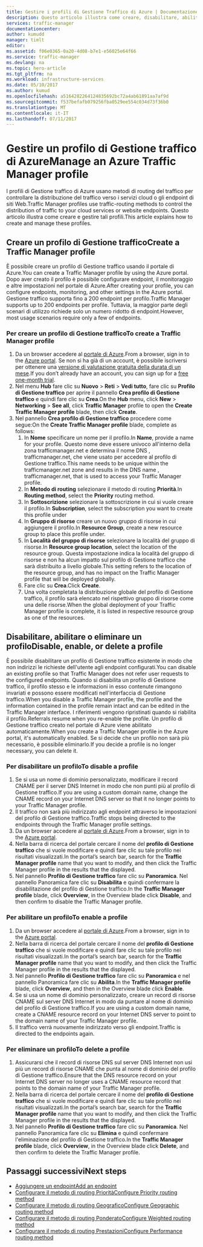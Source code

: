 ```yaml
---
title: Gestire i profili di Gestione Traffico di Azure | Documentazione Microsoft
description: Questo articolo illustra come creare, disabilitare, abilitare ed eliminare un profilo di Gestione traffico di Azure.
services: traffic-manager
documentationcenter: 
author: kumudd
manager: timlt
editor: 
ms.assetid: f06e0365-0a20-4d08-b7e1-e56025e64f66
ms.service: traffic-manager
ms.devlang: na
ms.topic: hero-article
ms.tgt_pltfrm: na
ms.workload: infrastructure-services
ms.date: 05/10/2017
ms.author: kumud
ms.openlocfilehash: a5164282264124835692bc72a4ab61891aa7af9d
ms.sourcegitcommit: f537befafb079256fba0529ee554c034d73f36b0
ms.translationtype: MT
ms.contentlocale: it-IT
ms.lasthandoff: 07/11/2017
---
```

# <a name="manage-an-azure-traffic-manager-profile"></a><span data-ttu-id="453d4-103">Gestire un profilo di Gestione traffico di Azure</span><span class="sxs-lookup"><span data-stu-id="453d4-103">Manage an Azure Traffic Manager profile</span></span>

<span data-ttu-id="453d4-104">I profili di Gestione traffico di Azure usano metodi di routing del traffico per controllare la distribuzione del traffico verso i servizi cloud o gli endpoint di siti Web.</span><span class="sxs-lookup"><span data-stu-id="453d4-104">Traffic Manager profiles use traffic-routing methods to control the distribution of traffic to your cloud services or website endpoints.</span></span> <span data-ttu-id="453d4-105">Questo articolo illustra come creare e gestire tali profili.</span><span class="sxs-lookup"><span data-stu-id="453d4-105">This article explains how to create and manage these profiles.</span></span>

## <a name="create-a-traffic-manager-profile"></a><span data-ttu-id="453d4-106">Creare un profilo di Gestione traffico</span><span class="sxs-lookup"><span data-stu-id="453d4-106">Create a Traffic Manager profile</span></span>

<span data-ttu-id="453d4-107">È possibile creare un profilo di Gestione traffico usando il portale di Azure.</span><span class="sxs-lookup"><span data-stu-id="453d4-107">You can create a Traffic Manager profile by using the Azure portal.</span></span> <span data-ttu-id="453d4-108">Dopo aver creato il profilo è possibile configurare endpoint, il monitoraggio e altre impostazioni nel portale di Azure.</span><span class="sxs-lookup"><span data-stu-id="453d4-108">After creating your profile, you can configure endpoints, monitoring, and other settings in the Azure portal.</span></span> <span data-ttu-id="453d4-109">Gestione traffico supporta fino a 200 endpoint per profilo.</span><span class="sxs-lookup"><span data-stu-id="453d4-109">Traffic Manager supports up to 200 endpoints per profile.</span></span> <span data-ttu-id="453d4-110">Tuttavia, la maggior parte degli scenari di utilizzo richiede solo un numero ridotto di endpoint.</span><span class="sxs-lookup"><span data-stu-id="453d4-110">However, most usage scenarios require only a few of endpoints.</span></span>

### <a name="to-create-a-traffic-manager-profile"></a><span data-ttu-id="453d4-111">Per creare un profilo di Gestione traffico</span><span class="sxs-lookup"><span data-stu-id="453d4-111">To create a Traffic Manager profile</span></span>

1. <span data-ttu-id="453d4-112">Da un browser accedere al [portale di Azure](http://portal.azure.com).</span><span class="sxs-lookup"><span data-stu-id="453d4-112">From a browser, sign in to the [Azure portal](http://portal.azure.com).</span></span> <span data-ttu-id="453d4-113">Se non si ha già di un account, è possibile iscriversi per ottenere una [versione di valutazione gratuita della durata di un mese](https://azure.microsoft.com/free/).</span><span class="sxs-lookup"><span data-stu-id="453d4-113">If you don’t already have an account, you can sign up for a [free one-month trial](https://azure.microsoft.com/free/).</span></span> 
2. <span data-ttu-id="453d4-114">Nel menu **Hub** fare clic su **Nuovo** > **Reti** > **Vedi tutto**, fare clic su **Profilo di Gestione traffico** per aprire il pannello **Crea profilo di Gestione traffico** e quindi fare clic su **Crea**.</span><span class="sxs-lookup"><span data-stu-id="453d4-114">On the **Hub** menu, click **New** > **Networking** > **See all**, click **Traffic Manager** profile to open the **Create Traffic Manager profile** blade, then click **Create**.</span></span>
3. <span data-ttu-id="453d4-115">Nel pannello **Crea profilo di Gestione traffico** procedere come segue:</span><span class="sxs-lookup"><span data-stu-id="453d4-115">On the **Create Traffic Manager profile** blade, complete as follows:</span></span>
    1. <span data-ttu-id="453d4-116">In **Nome** specificare un nome per il profilo.</span><span class="sxs-lookup"><span data-stu-id="453d4-116">In **Name**, provide a name for your profile.</span></span> <span data-ttu-id="453d4-117">Questo nome deve essere univoco all'interno della zona trafficmanager.net e determina il nome DNS <name>, trafficmanager.net, che viene usato per accedere al profilo di Gestione traffico.</span><span class="sxs-lookup"><span data-stu-id="453d4-117">This name needs to be unique within the trafficmanager.net zone and results in the DNS name <name>, trafficmanager.net, that is used to access your Traffic Manager profile.</span></span>
    2. <span data-ttu-id="453d4-118">In **Metodo di routing** selezionare il metodo di routing **Priorità**.</span><span class="sxs-lookup"><span data-stu-id="453d4-118">In **Routing method**, select the **Priority** routing method.</span></span>
    3. <span data-ttu-id="453d4-119">In **Sottoscrizione** selezionare la sottoscrizione in cui si vuole creare il profilo.</span><span class="sxs-lookup"><span data-stu-id="453d4-119">In **Subscription**, select the subscription you want to create this profile under</span></span>
    4. <span data-ttu-id="453d4-120">In **Gruppo di risorse** creare un nuovo gruppo di risorse in cui aggiungere il profilo.</span><span class="sxs-lookup"><span data-stu-id="453d4-120">In **Resource Group**, create a new resource group to place this profile under.</span></span>
    5. <span data-ttu-id="453d4-121">In **Località del gruppo di risorse** selezionare la località del gruppo di risorse.</span><span class="sxs-lookup"><span data-stu-id="453d4-121">In **Resource group location**, select the location of the resource group.</span></span> <span data-ttu-id="453d4-122">Questa impostazione indica la località del gruppo di risorse e non ha alcun impatto sul profilo di Gestione traffico che sarà distribuito a livello globale.</span><span class="sxs-lookup"><span data-stu-id="453d4-122">This setting refers to the location of the resource group, and has no impact on the Traffic Manager profile that will be deployed globally.</span></span>
    6. <span data-ttu-id="453d4-123">Fare clic su **Crea**.</span><span class="sxs-lookup"><span data-stu-id="453d4-123">Click **Create**.</span></span>
    7. <span data-ttu-id="453d4-124">Una volta completata la distribuzione globale del profilo di Gestione traffico, il profilo sarà elencato nel rispettivo gruppo di risorse come una delle risorse.</span><span class="sxs-lookup"><span data-stu-id="453d4-124">When the global deployment of your Traffic Manager profile is complete, it is listed in respective resource group as one of the resources.</span></span>

## <a name="disable-enable-or-delete-a-profile"></a><span data-ttu-id="453d4-125">Disabilitare, abilitare o eliminare un profilo</span><span class="sxs-lookup"><span data-stu-id="453d4-125">Disable, enable, or delete a profile</span></span>

<span data-ttu-id="453d4-126">È possibile disabilitare un profilo di Gestione traffico esistente in modo che non indirizzi le richieste dell'utente agli endpoint configurati.</span><span class="sxs-lookup"><span data-stu-id="453d4-126">You can disable an existing profile so that Traffic Manager does not refer user requests to the configured endpoints.</span></span> <span data-ttu-id="453d4-127">Quando si disabilita un profilo di Gestione traffico, il profilo stesso e le informazioni in esso contenute rimangono invariati e possono essere modificati nell'interfaccia di Gestione traffico.</span><span class="sxs-lookup"><span data-stu-id="453d4-127">When you disable a Traffic Manager profile, the profile and the information contained in the profile remain intact and can be edited in the Traffic Manager interface.</span></span>  <span data-ttu-id="453d4-128">I riferimenti vengono ripristinati quando si riabilita il profilo.</span><span class="sxs-lookup"><span data-stu-id="453d4-128">Referrals resume when you re-enable the profile.</span></span> <span data-ttu-id="453d4-129">Un profilo di Gestione traffico creato nel portale di Azure viene abilitato automaticamente.</span><span class="sxs-lookup"><span data-stu-id="453d4-129">When you create a Traffic Manager profile in the Azure portal, it's automatically enabled.</span></span> <span data-ttu-id="453d4-130">Se si decide che un profilo non sarà più necessario, è possibile eliminarlo.</span><span class="sxs-lookup"><span data-stu-id="453d4-130">If you decide a profile is no longer necessary, you can delete it.</span></span>

### <a name="to-disable-a-profile"></a><span data-ttu-id="453d4-131">Per disabilitare un profilo</span><span class="sxs-lookup"><span data-stu-id="453d4-131">To disable a profile</span></span>

1. <span data-ttu-id="453d4-132">Se si usa un nome di dominio personalizzato, modificare il record CNAME per il server DNS Internet in modo che non punti più al profilo di Gestione traffico.</span><span class="sxs-lookup"><span data-stu-id="453d4-132">If you are using a custom domain name, change the CNAME record on your Internet DNS server so that it no longer points to your Traffic Manager profile.</span></span>
2. <span data-ttu-id="453d4-133">Il traffico non sarà più indirizzato agli endpoint attraverso le impostazioni del profilo di Gestione traffico.</span><span class="sxs-lookup"><span data-stu-id="453d4-133">Traffic stops being directed to the endpoints through the Traffic Manager profile settings.</span></span>
3. <span data-ttu-id="453d4-134">Da un browser accedere al [portale di Azure](http://portal.azure.com).</span><span class="sxs-lookup"><span data-stu-id="453d4-134">From a browser, sign in to the [Azure portal](http://portal.azure.com).</span></span>
2. <span data-ttu-id="453d4-135">Nella barra di ricerca del portale cercare il nome del **profilo di Gestione traffico** che si vuole modificare e quindi fare clic su tale profilo nei risultati visualizzati.</span><span class="sxs-lookup"><span data-stu-id="453d4-135">In the portal’s search bar, search for the **Traffic Manager profile** name that you want to modify, and then click the Traffic Manager profile in the results that the displayed.</span></span>
3. <span data-ttu-id="453d4-136">Nel pannello **Profilo di Gestione traffico** fare clic su **Panoramica**. Nel pannello Panoramica fare clic su **Disabilita** e quindi confermare la disabilitazione del profilo di Gestione traffico.</span><span class="sxs-lookup"><span data-stu-id="453d4-136">In the **Traffic Manager profile** blade, click **Overview**, in the Overview blade click **Disable**, and then confirm to disable the Traffic Manager profile.</span></span>

### <a name="to-enable-a-profile"></a><span data-ttu-id="453d4-137">Per abilitare un profilo</span><span class="sxs-lookup"><span data-stu-id="453d4-137">To enable a profile</span></span>

1. <span data-ttu-id="453d4-138">Da un browser accedere al [portale di Azure](http://portal.azure.com).</span><span class="sxs-lookup"><span data-stu-id="453d4-138">From a browser, sign in to the [Azure portal](http://portal.azure.com).</span></span>
2. <span data-ttu-id="453d4-139">Nella barra di ricerca del portale cercare il nome del **profilo di Gestione traffico** che si vuole modificare e quindi fare clic su tale profilo nei risultati visualizzati.</span><span class="sxs-lookup"><span data-stu-id="453d4-139">In the portal’s search bar, search for the **Traffic Manager profile** name that you want to modify, and then click the Traffic Manager profile in the results that the displayed.</span></span>
3. <span data-ttu-id="453d4-140">Nel pannello **Profilo di Gestione traffico** fare clic su **Panoramica** e nel pannello Panoramica fare clic su **Abilita**.</span><span class="sxs-lookup"><span data-stu-id="453d4-140">In the **Traffic Manager profile** blade, click **Overview**, and then in the Overview blade click **Enable**.</span></span>
5. <span data-ttu-id="453d4-141">Se si usa un nome di dominio personalizzato, creare un record di risorse CNAME sul server DNS Internet in modo da puntare al nome di dominio del profilo di Gestione traffico.</span><span class="sxs-lookup"><span data-stu-id="453d4-141">If you are using a custom domain name, create a CNAME resource record on your Internet DNS server to point to the domain name of your Traffic Manager profile.</span></span>
6. <span data-ttu-id="453d4-142">Il traffico verrà nuovamente indirizzato verso gli endpoint.</span><span class="sxs-lookup"><span data-stu-id="453d4-142">Traffic is directed to the endpoints again.</span></span>

### <a name="to-delete-a-profile"></a><span data-ttu-id="453d4-143">Per eliminare un profilo</span><span class="sxs-lookup"><span data-stu-id="453d4-143">To delete a profile</span></span>

1. <span data-ttu-id="453d4-144">Assicurarsi che il record di risorse DNS sul server DNS Internet non usi più un record di risorse CNAME che punta al nome di dominio del profilo di Gestione traffico.</span><span class="sxs-lookup"><span data-stu-id="453d4-144">Ensure that the DNS resource record on your Internet DNS server no longer uses a CNAME resource record that points to the domain name of your Traffic Manager profile.</span></span>
2. <span data-ttu-id="453d4-145">Nella barra di ricerca del portale cercare il nome del **profilo di Gestione traffico** che si vuole modificare e quindi fare clic su tale profilo nei risultati visualizzati.</span><span class="sxs-lookup"><span data-stu-id="453d4-145">In the portal’s search bar, search for the **Traffic Manager profile** name that you want to modify, and then click the Traffic Manager profile in the results that the displayed.</span></span>
3. <span data-ttu-id="453d4-146">Nel pannello **Profilo di Gestione traffico** fare clic su **Panoramica**. Nel pannello Panoramica fare clic su **Elimina** e quindi confermare l'eliminazione del profilo di Gestione traffico.</span><span class="sxs-lookup"><span data-stu-id="453d4-146">In the **Traffic Manager profile** blade, click **Overview**, in the Overview blade click **Delete**, and then confirm to delete the Traffic Manager profile.</span></span>

## <a name="next-steps"></a><span data-ttu-id="453d4-147">Passaggi successivi</span><span class="sxs-lookup"><span data-stu-id="453d4-147">Next steps</span></span>

* [<span data-ttu-id="453d4-148">Aggiungere un endpoint</span><span class="sxs-lookup"><span data-stu-id="453d4-148">Add an endpoint</span></span>](traffic-manager-endpoints.md)
* [<span data-ttu-id="453d4-149">Configurare il metodo di routing Priorità</span><span class="sxs-lookup"><span data-stu-id="453d4-149">Configure Priority routing method</span></span>](traffic-manager-configure-priority-routing-method.md)
* [<span data-ttu-id="453d4-150">Configurare il metodo di routing Geografico</span><span class="sxs-lookup"><span data-stu-id="453d4-150">Configure Geographic routing method</span></span>](traffic-manager-configure-geographic-routing-method.md) 
* [<span data-ttu-id="453d4-151">Configurare il metodo di routing Ponderato</span><span class="sxs-lookup"><span data-stu-id="453d4-151">Configure Weighted routing method</span></span>](traffic-manager-configure-weighted-routing-method.md)
* [<span data-ttu-id="453d4-152">Configurare il metodo di routing Prestazioni</span><span class="sxs-lookup"><span data-stu-id="453d4-152">Configure Performance routing method</span></span>](traffic-manager-configure-performance-routing-method.md)
